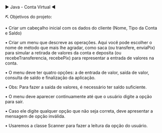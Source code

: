 ► Java - Conta Virtual ◄

 ⛏ Objetivos do projeto:


• Criar um cabeçalho inicial com os dados do cliente (Nome, Tipo da Conta e Saldo)


• Criar um menu que descreve as operações. Aqui você pode escolher o nome de método que mais lhe agradar, como saca (ou transfere, enviaPix) para simular a retirada de valores da conta e deposita (ou 
  recebeTransferencia, recebePix) para representar a entrada de valores na conta.

  
• O menu deve ter quatro opções: a de entrada de valor, saída de valor, consulta de saldo e finalização da aplicação.


• Obs: Para fazer a saída de valores, é necessário ter saldo suficiente.


• O menu deve aparecer continuamente até que o usuário digite a opção para sair.


• Caso ele digite qualquer opção que não seja correta, deve apresentar a mensagem de opção inválida.


• Usaremos a classe Scanner para fazer a leitura da opção do usuário.

